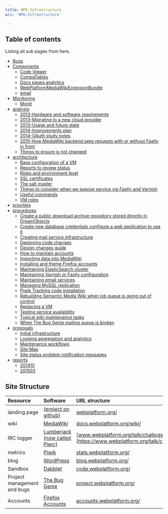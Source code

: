 ```yaml
---
title: WPD:Infrastructure
uri: 'WPD:Infrastructure'

---
```

## <span>Table of contents</span>

Listing all sub pages from here.

-   [Bugs](/WPD:Infrastructure/Bugs)
-   [Components](/WPD:Infrastructure/Components)
    -   [Code Viewer](/WPD:Infrastructure/Components/Code_Viewer)
    -   [CompaTables](/WPD:Infrastructure/Components/CompaTables)
    -   [Docs pages analytics](/WPD:Infrastructure/Components/Docs_pages_analytics)
    -   [WebPlatformMediaWikiExtensionBundle](/WPD:Infrastructure/Components/WebPlatformMediaWikiExtensionBundle)
    -   [email](/WPD:Infrastructure/Components/email)
-   [Monitoring](/WPD:Infrastructure/Monitoring)
    -   [Monit](/WPD:Infrastructure/Monitoring/Monit)
-   [analysis](/WPD:Infrastructure/analysis)
    -   [2013-Hardware and software requirements](/WPD:Infrastructure/analysis/2013-Hardware_and_software_requirements)
    -   [2013-Migrating to a new cloud provider](/WPD:Infrastructure/analysis/2013-Migrating_to_a_new_cloud_provider)
    -   [2013-Usage and future state](/WPD:Infrastructure/analysis/2013-Usage_and_future_state)
    -   [2014-Improvements plan](/WPD:Infrastructure/analysis/2014-Improvements_plan)
    -   [2014-OAuth study notes](/WPD:Infrastructure/analysis/2014-OAuth_study_notes)
    -   [2015-How MediaWiki backend sees requests with or without Fastly in front](/WPD:Infrastructure/analysis/2015-How_MediaWiki_backend_sees_requests_with_or_without_Fastly_in_front)
    -   [Things to ensure is not changed](/WPD:Infrastructure/analysis/Things_to_ensure_is_not_changed)
-   [architecture](/WPD:Infrastructure/architecture)
    -   [Base configuration of a VM](/WPD:Infrastructure/architecture/Base_configuration_of_a_VM)
    -   [Reports to review status](/WPD:Infrastructure/architecture/Reports_to_review_status)
    -   [Roles and environment level](/WPD:Infrastructure/architecture/Roles_and_environment_level)
    -   [SSL certificates](/WPD:Infrastructure/architecture/SSL_certificates)
    -   [The salt master](/WPD:Infrastructure/architecture/The_salt_master)
    -   [Things to consider when we expose service via Fastly and Varnish](/WPD:Infrastructure/architecture/Things_to_consider_when_we_expose_service_via_Fastly_and_Varnish)
    -   [Useful commands](/WPD:Infrastructure/architecture/Useful_commands)
    -   [VM roles](/WPD:Infrastructure/architecture/VM_roles)
-   [priorities](/WPD:Infrastructure/priorities)
-   [procedures](/WPD:Infrastructure/procedures)
    -   [Create a public download archive repository stored directly in DreamObjects](/WPD:Infrastructure/procedures/Create_a_public_download_archive_repository_stored_directly_in_DreamObjects)
    -   [Create new database credentials configure a web application to use it](/WPD:Infrastructure/procedures/Create_new_database_credentials_configure_a_web_application_to_use_it)
    -   [Creating mail service infrastructure](/WPD:Infrastructure/procedures/Creating_mail_service_infrastructure)
    -   [Deploying code changes](/WPD:Infrastructure/procedures/Deploying_code_changes)
    -   [Design changes guide](/WPD:Infrastructure/procedures/Design_changes_guide)
    -   [How to maintain accounts](/WPD:Infrastructure/procedures/How_to_maintain_accounts)
    -   [Importing data into MediaWiki](/WPD:Infrastructure/procedures/Importing_data_into_MediaWiki)
    -   [Installing and theme Firefox accounts](/WPD:Infrastructure/procedures/Installing_and_theme_Firefox_accounts)
    -   [Maintaining ElasticSearch cluster](/WPD:Infrastructure/procedures/Maintaining_ElasticSearch_cluster)
    -   [Maintaining Varnish or Fastly configuration](/WPD:Infrastructure/procedures/Maintaining_Varnish_or_Fastly_configuration)
    -   [Maintaining email services](/WPD:Infrastructure/procedures/Maintaining_email_services)
    -   [Managing MySQL replication](/WPD:Infrastructure/procedures/Managing_MySQL_replication)
    -   [Piwik Tracking code installation](/WPD:Infrastructure/procedures/Piwik_Tracking_code_installation)
    -   [Rebuilding Semantic Media Wiki when job queue is going out of control](/WPD:Infrastructure/procedures/Rebuilding_Semantic_Media_Wiki_when_job_queue_is_going_out_of_control)
    -   [Replacing a VM](/WPD:Infrastructure/procedures/Replacing_a_VM)
    -   [Testing service availability](/WPD:Infrastructure/procedures/Testing_service_availability)
    -   [Typical wiki maintenance tasks](/WPD:Infrastructure/procedures/Typical_wiki_maintenance_tasks)
    -   [When The Bug Genie mailing queue is broken](/WPD:Infrastructure/procedures/When_The_Bug_Genie_mailing_queue_is_broken)
-   [proposals](/WPD:Infrastructure/proposals)
    -   [Initial infrastructure](/WPD:Infrastructure/proposals/Initial_infrastructure)
    -   [Logging aggregation and analytics](/WPD:Infrastructure/proposals/Logging_aggregation_and_analytics)
    -   [Maintenance workflows](/WPD:Infrastructure/proposals/Maintenance_workflows)
    -   [Site Map](/WPD:Infrastructure/proposals/Site_Map)
    -   [Site status problem notification messages](/WPD:Infrastructure/proposals/Site_status_problem_notification_messages)
-   [reports](/WPD:Infrastructure/reports)
    -   [201410](/WPD:Infrastructure/reports/201410)
    -   [201503](/WPD:Infrastructure/reports/201503)

## <span>Site Structure</span>

|Resource|Software|URL structure|Deployed|
|:-------|:-------|:------------|:-------|
|landing page|[(project on github)](https://github.com/webplatform/www.webplatform.org)|[webplatform.org/](http://webplatform.org/)|yes|
|wiki|[MediaWiki](https://www.mediawiki.org/wiki/MediaWiki)|[docs.webplatform.org/wiki/](https://docs.webplatform.org/wiki/)|yes|
|IRC logger|[Lumberjack (now called Pierc)](http://classam.github.io/pierc/)|[www.webplatform.org/talk/chatlogs/](https://www.webplatform.org/talk/chatlogs/)|yes|
|metrics|[Piwik](http://piwik.org/)|[stats.webplatform.org/](https://stats.webplatform.org/)|yes|
|blog|[WordPress](http://wordpress.org/)|[blog.webplatform.org/](https://blog.webplatform.org/)|yes|
|Sandbox|[Dabblet](http://dabblet.com/)|[code.webplatform.org/](http://code.webplatform.org/)|yes|
|Project management and bugs|[The Bug Genie](http://www.thebuggenie.com/)|[project.webplatform.org/](https://project.webplatform.org/)|yes|
|Accounts|[Firefox Accounts](https://wiki.mozilla.org/Identity/Firefox_Accounts)|[accounts.webplatform.org/](https://accounts.webplatform.org/)|yes|

